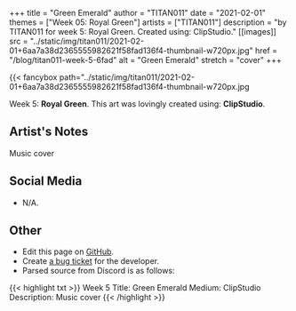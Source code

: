 +++
title =       "Green Emerald"
author =      "TITAN011"
date =        "2021-02-01"
themes =      ["Week 05: Royal Green"]
artists =     ["TITAN011"]
description = "by TITAN011 for week 5: Royal Green. Created using: ClipStudio."
[[images]]
              src = "../static/img/titan011/2021-02-01+6aa7a38d2365555982621f58fad136f4-thumbnail-w720px.jpg"
              href = "/blog/titan011-week-5-6fad"
              alt = "Green Emerald"
              stretch = "cover"
+++


{{< fancybox path="../static/img/titan011/2021-02-01+6aa7a38d2365555982621f58fad136f4-thumbnail-w720px.jpg

Week 5: **Royal Green**. This art was lovingly created using: **ClipStudio**.

## Artist's Notes

Music cover

## Social Media

- N/A.

## Other

- Edit this page on [GitHub](https://github.com/teaminkling/web-refresh/edit/main/content/blog/titan011-week-5-6fad.md).
- Create [a bug ticket](https://github.com/teaminkling/web-refresh/issues/new?assignees=&labels=bug&template=problem-report.md&title=) for the developer.
- Parsed source from Discord is as follows:

{{< highlight txt >}}
Week 5
Title: Green Emerald 
Medium: ClipStudio
Description: Music cover
{{< /highlight >}}